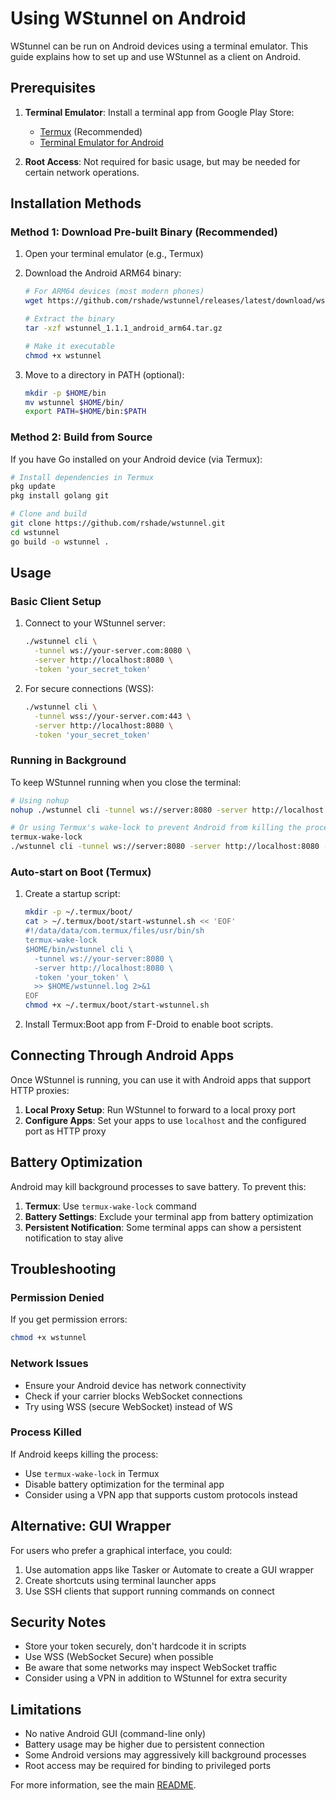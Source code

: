 # Using WStunnel on Android

WStunnel can be run on Android devices using a terminal emulator. This guide explains how to set up and use WStunnel as a client on Android.

## Prerequisites

1. **Terminal Emulator**: Install a terminal app from Google Play Store:
   - [Termux](https://termux.com/) (Recommended)
   - [Terminal Emulator for Android](https://play.google.com/store/apps/details?id=jackpal.androidterm)

2. **Root Access**: Not required for basic usage, but may be needed for certain network operations.

## Installation Methods

### Method 1: Download Pre-built Binary (Recommended)

1. Open your terminal emulator (e.g., Termux)

2. Download the Android ARM64 binary:
   ```bash
   # For ARM64 devices (most modern phones)
   wget https://github.com/rshade/wstunnel/releases/latest/download/wstunnel_1.1.1_android_arm64.tar.gz
   
   # Extract the binary
   tar -xzf wstunnel_1.1.1_android_arm64.tar.gz
   
   # Make it executable
   chmod +x wstunnel
   ```

3. Move to a directory in PATH (optional):
   ```bash
   mkdir -p $HOME/bin
   mv wstunnel $HOME/bin/
   export PATH=$HOME/bin:$PATH
   ```

### Method 2: Build from Source

If you have Go installed on your Android device (via Termux):

```bash
# Install dependencies in Termux
pkg update
pkg install golang git

# Clone and build
git clone https://github.com/rshade/wstunnel.git
cd wstunnel
go build -o wstunnel .
```

## Usage

### Basic Client Setup

1. Connect to your WStunnel server:
   ```bash
   ./wstunnel cli \
     -tunnel ws://your-server.com:8080 \
     -server http://localhost:8080 \
     -token 'your_secret_token'
   ```

2. For secure connections (WSS):
   ```bash
   ./wstunnel cli \
     -tunnel wss://your-server.com:443 \
     -server http://localhost:8080 \
     -token 'your_secret_token'
   ```

### Running in Background

To keep WStunnel running when you close the terminal:

```bash
# Using nohup
nohup ./wstunnel cli -tunnel ws://server:8080 -server http://localhost:8080 -token 'token' &

# Or using Termux's wake-lock to prevent Android from killing the process
termux-wake-lock
./wstunnel cli -tunnel ws://server:8080 -server http://localhost:8080 -token 'token'
```

### Auto-start on Boot (Termux)

1. Create a startup script:
   ```bash
   mkdir -p ~/.termux/boot/
   cat > ~/.termux/boot/start-wstunnel.sh << 'EOF'
   #!/data/data/com.termux/files/usr/bin/sh
   termux-wake-lock
   $HOME/bin/wstunnel cli \
     -tunnel ws://your-server:8080 \
     -server http://localhost:8080 \
     -token 'your_token' \
     >> $HOME/wstunnel.log 2>&1
   EOF
   chmod +x ~/.termux/boot/start-wstunnel.sh
   ```

2. Install Termux:Boot app from F-Droid to enable boot scripts.

## Connecting Through Android Apps

Once WStunnel is running, you can use it with Android apps that support HTTP proxies:

1. **Local Proxy Setup**: Run WStunnel to forward to a local proxy port
2. **Configure Apps**: Set your apps to use `localhost` and the configured port as HTTP proxy

## Battery Optimization

Android may kill background processes to save battery. To prevent this:

1. **Termux**: Use `termux-wake-lock` command
2. **Battery Settings**: Exclude your terminal app from battery optimization
3. **Persistent Notification**: Some terminal apps can show a persistent notification to stay alive

## Troubleshooting

### Permission Denied
If you get permission errors:
```bash
chmod +x wstunnel
```

### Network Issues
- Ensure your Android device has network connectivity
- Check if your carrier blocks WebSocket connections
- Try using WSS (secure WebSocket) instead of WS

### Process Killed
If Android keeps killing the process:
- Use `termux-wake-lock` in Termux
- Disable battery optimization for the terminal app
- Consider using a VPN app that supports custom protocols instead

## Alternative: GUI Wrapper

For users who prefer a graphical interface, you could:
1. Use automation apps like Tasker or Automate to create a GUI wrapper
2. Create shortcuts using terminal launcher apps
3. Use SSH clients that support running commands on connect

## Security Notes

- Store your token securely, don't hardcode it in scripts
- Use WSS (WebSocket Secure) when possible
- Be aware that some networks may inspect WebSocket traffic
- Consider using a VPN in addition to WStunnel for extra security

## Limitations

- No native Android GUI (command-line only)
- Battery usage may be higher due to persistent connection
- Some Android versions may aggressively kill background processes
- Root access may be required for binding to privileged ports

For more information, see the main [README](../README.md).